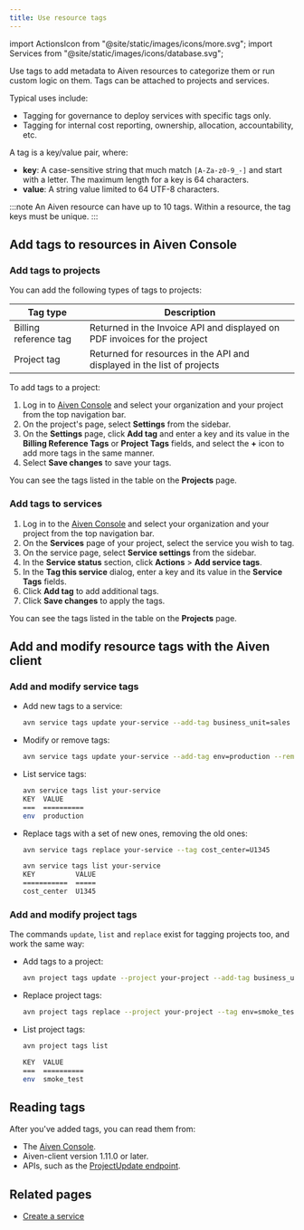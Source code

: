 ```yaml
---
title: Use resource tags
---
```


import ActionsIcon from "@site/static/images/icons/more.svg";
import Services from "@site/static/images/icons/database.svg";

Use tags to add metadata to Aiven resources to categorize them or run custom logic on them. Tags can be attached to projects and services.

Typical uses include:

- Tagging for governance to deploy services with specific tags only.
- Tagging for internal cost reporting, ownership, allocation, accountability, etc.

A tag is a key/value pair, where:

- **key**: A case-sensitive string that much match
  `[A-Za-z0-9_-]` and start with a letter. The maximum
  length for a key is 64 characters.
- **value**: A string value limited to 64 UTF-8 characters.

:::note
An Aiven resource can have up to 10 tags. Within a resource, the tag keys must be unique.
:::

## Add tags to resources in Aiven Console

### Add tags to projects

You can add the following types of tags to projects:

|       Tag type        |                                Description                                |
|-----------------------|---------------------------------------------------------------------------|
| Billing reference tag | Returned in the Invoice API and displayed on PDF invoices for the project |
| Project tag           | Returned for resources in the API and displayed in the list of projects   |

To add tags to a project:

1. Log in to [Aiven Console](https://console.aiven.io/) and select your
   organization and your project from the top navigation bar.
1. On the project's page, select **Settings** from the sidebar.
1. On the **Settings** page, click **Add tag** and enter a key and its
   value in the **Billing Reference Tags** or **Project Tags** fields,
   and select the **+** icon to add more tags in the same manner.
1. Select **Save changes** to save your tags.

You can see the tags listed in the table on the **Projects** page.

### Add tags to services

1. Log in to the [Aiven Console](https://console.aiven.io/) and select
   your organization and your project from the top navigation bar.
1. On the **Services** page of your project, select the service you
   wish to tag.
1. On the service page, select **Service settings** from the sidebar.
1. In the **Service status** section, click
   <ActionsIcon className="icon"/> **Actions** > **Add service tags**.
1. In the **Tag this service** dialog, enter a key and its value in the
   **Service Tags** fields.
1. Click **Add tag** to add additional tags.
1. Click **Save changes** to apply the tags.

You can see the tags listed in the table on the **Projects** page.

## Add and modify resource tags with the Aiven client

### Add and modify service tags

-   Add new tags to a service:

    ```bash
    avn service tags update your-service --add-tag business_unit=sales --add-tag env=smoke_test
    ```

-   Modify or remove tags:

    ```bash
    avn service tags update your-service --add-tag env=production --remove-tag business_unit
    ```

-   List service tags:

    ```bash
    avn service tags list your-service
    KEY  VALUE
    ===  ==========
    env  production
    ```

-   Replace tags with a set of new ones, removing the old ones:

    ```bash
    avn service tags replace your-service --tag cost_center=U1345

    avn service tags list your-service
    KEY          VALUE
    ===========  =====
    cost_center  U1345
    ```

### Add and modify project tags

The commands `update`, `list` and `replace` exist for tagging projects
too, and work the same way:

-   Add tags to a project:

    ```bash
    avn project tags update --project your-project --add-tag business_unit=sales
    ```

-   Replace project tags:

    ```bash
    avn project tags replace --project your-project --tag env=smoke_test
    ```

-   List project tags:

    ```bash
    avn project tags list

    KEY  VALUE
    ===  ==========
    env  smoke_test
    ```

## Reading tags

After you've added tags, you can read them from:

- The [Aiven Console](https://console.aiven.io/).
- Aiven-client version 1.11.0 or later.
- APIs, such as the [ProjectUpdate endpoint](https://api.aiven.io/doc/#tag/Project/operation/ProjectUpdate).

## Related pages

- [Create a service](/docs/platform/howto/create_new_service)
